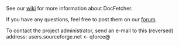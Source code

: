 See our [wiki](http://docfetcher.sourceforge.net/wiki/doku.php) for more information about DocFetcher.

If you have any questions, feel free to post them on our [forum](https://sourceforge.net/projects/docfetcher/forums/forum/702424).

To contact the project administrator, send an e-mail to this (reversed) address:
users.sourceforge.net <- qforce@

